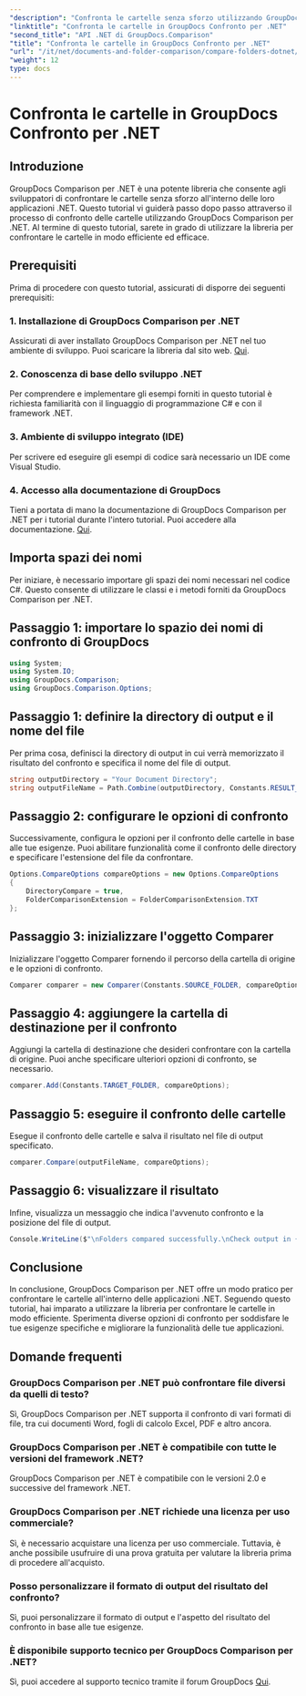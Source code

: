 ```yaml
---
"description": "Confronta le cartelle senza sforzo utilizzando GroupDocs Comparison per .NET. Segui la nostra guida passo passo per un confronto efficiente delle cartelle. Migliora le tue applicazioni .NET."
"linktitle": "Confronta le cartelle in GroupDocs Confronto per .NET"
"second_title": "API .NET di GroupDocs.Comparison"
"title": "Confronta le cartelle in GroupDocs Confronto per .NET"
"url": "/it/net/documents-and-folder-comparison/compare-folders-dotnet/"
"weight": 12
type: docs
---
```

# Confronta le cartelle in GroupDocs Confronto per .NET

## Introduzione
GroupDocs Comparison per .NET è una potente libreria che consente agli sviluppatori di confrontare le cartelle senza sforzo all'interno delle loro applicazioni .NET. Questo tutorial vi guiderà passo dopo passo attraverso il processo di confronto delle cartelle utilizzando GroupDocs Comparison per .NET. Al termine di questo tutorial, sarete in grado di utilizzare la libreria per confrontare le cartelle in modo efficiente ed efficace.
## Prerequisiti
Prima di procedere con questo tutorial, assicurati di disporre dei seguenti prerequisiti:
### 1. Installazione di GroupDocs Comparison per .NET
Assicurati di aver installato GroupDocs Comparison per .NET nel tuo ambiente di sviluppo. Puoi scaricare la libreria dal sito web. [Qui](https://releases.groupdocs.com/comparison/net/).
### 2. Conoscenza di base dello sviluppo .NET
Per comprendere e implementare gli esempi forniti in questo tutorial è richiesta familiarità con il linguaggio di programmazione C# e con il framework .NET.
### 3. Ambiente di sviluppo integrato (IDE)
Per scrivere ed eseguire gli esempi di codice sarà necessario un IDE come Visual Studio.
### 4. Accesso alla documentazione di GroupDocs
Tieni a portata di mano la documentazione di GroupDocs Comparison per .NET per i tutorial durante l'intero tutorial. Puoi accedere alla documentazione. [Qui](https://tutorials.groupdocs.com/comparison/net/).

## Importa spazi dei nomi
Per iniziare, è necessario importare gli spazi dei nomi necessari nel codice C#. Questo consente di utilizzare le classi e i metodi forniti da GroupDocs Comparison per .NET.
## Passaggio 1: importare lo spazio dei nomi di confronto di GroupDocs
```csharp
using System;
using System.IO;
using GroupDocs.Comparison;
using GroupDocs.Comparison.Options;
```

## Passaggio 1: definire la directory di output e il nome del file
Per prima cosa, definisci la directory di output in cui verrà memorizzato il risultato del confronto e specifica il nome del file di output.
```csharp
string outputDirectory = "Your Document Directory";
string outputFileName = Path.Combine(outputDirectory, Constants.RESULT_FOLDER);
```
## Passaggio 2: configurare le opzioni di confronto
Successivamente, configura le opzioni per il confronto delle cartelle in base alle tue esigenze. Puoi abilitare funzionalità come il confronto delle directory e specificare l'estensione del file da confrontare.
```csharp
Options.CompareOptions compareOptions = new Options.CompareOptions
{
    DirectoryCompare = true,
    FolderComparisonExtension = FolderComparisonExtension.TXT
};
```
## Passaggio 3: inizializzare l'oggetto Comparer
Inizializzare l'oggetto Comparer fornendo il percorso della cartella di origine e le opzioni di confronto.
```csharp
Comparer comparer = new Comparer(Constants.SOURCE_FOLDER, compareOptions);
```
## Passaggio 4: aggiungere la cartella di destinazione per il confronto
Aggiungi la cartella di destinazione che desideri confrontare con la cartella di origine. Puoi anche specificare ulteriori opzioni di confronto, se necessario.
```csharp
comparer.Add(Constants.TARGET_FOLDER, compareOptions);
```
## Passaggio 5: eseguire il confronto delle cartelle
Esegue il confronto delle cartelle e salva il risultato nel file di output specificato.
```csharp
comparer.Compare(outputFileName, compareOptions);
```
## Passaggio 6: visualizzare il risultato
Infine, visualizza un messaggio che indica l'avvenuto confronto e la posizione del file di output.
```csharp
Console.WriteLine($"\nFolders compared successfully.\nCheck output in {Directory.GetCurrentDirectory()}.");
```

## Conclusione
In conclusione, GroupDocs Comparison per .NET offre un modo pratico per confrontare le cartelle all'interno delle applicazioni .NET. Seguendo questo tutorial, hai imparato a utilizzare la libreria per confrontare le cartelle in modo efficiente. Sperimenta diverse opzioni di confronto per soddisfare le tue esigenze specifiche e migliorare la funzionalità delle tue applicazioni.
## Domande frequenti
### GroupDocs Comparison per .NET può confrontare file diversi da quelli di testo?
Sì, GroupDocs Comparison per .NET supporta il confronto di vari formati di file, tra cui documenti Word, fogli di calcolo Excel, PDF e altro ancora.
### GroupDocs Comparison per .NET è compatibile con tutte le versioni del framework .NET?
GroupDocs Comparison per .NET è compatibile con le versioni 2.0 e successive del framework .NET.
### GroupDocs Comparison per .NET richiede una licenza per uso commerciale?
Sì, è necessario acquistare una licenza per uso commerciale. Tuttavia, è anche possibile usufruire di una prova gratuita per valutare la libreria prima di procedere all'acquisto.
### Posso personalizzare il formato di output del risultato del confronto?
Sì, puoi personalizzare il formato di output e l'aspetto del risultato del confronto in base alle tue esigenze.
### È disponibile supporto tecnico per GroupDocs Comparison per .NET?
Sì, puoi accedere al supporto tecnico tramite il forum GroupDocs [Qui](https://forum.groupdocs.com/c/comparison/12).
